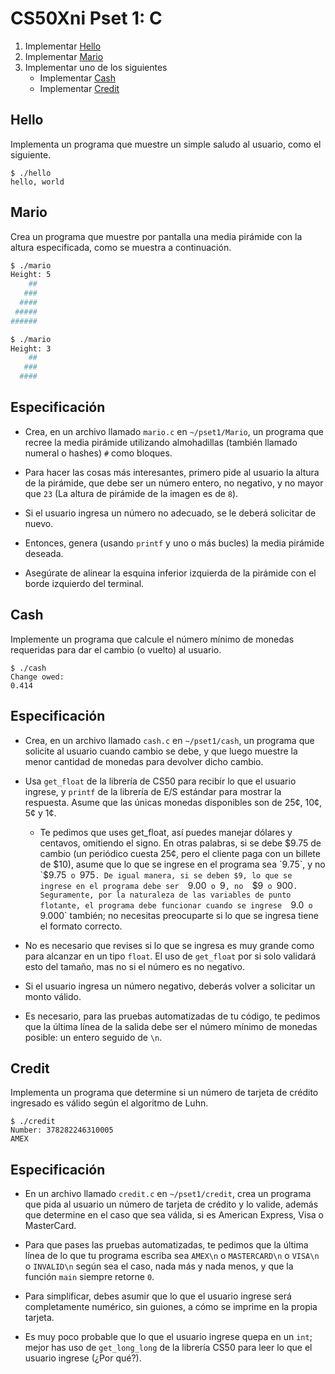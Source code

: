 # CS50Xni Pset 1: C 

1.  Implementar  <a href="#Hello" class="btn btn-sm btn-default">Hello</a>
2.  Implementar  <a href="#Mario" class="btn btn-sm btn-default">Mario</a>
3.  Implementar uno de los siguientes
    -   Implementar  <a href="#Cash" class="btn btn-sm btn-default">Cash</a>
    -   Implementar  <a href="#Credit" class="btn btn-sm btn-default">Credit</a>


<h2 id="Hello">Hello</h2>

Implementa un programa que muestre un simple saludo al usuario, como el siguiente.

```
$ ./hello
hello, world
```

<h2 id="Mario">Mario</h2>

Crea un programa que muestre por pantalla una media pirámide con la altura especificada, como se muestra a continuación.

```bash
$ ./mario
Height: 5    
    ##
   ###
  ####
 #####
######

$ ./mario
Height: 3
    ##
   ###
  ####
```
## Especificación

-   Crea, en un archivo llamado  `mario.c`  en  `~/pset1/Mario`, un programa que recree la media pirámide utilizando almohadillas (también llamado numeral o hashes)  `#`  como bloques.
    
-   Para hacer las cosas más interesantes, primero pide al usuario la altura de la pirámide, que debe ser un número entero, no negativo, y no mayor que  `23`  (La altura de pirámide de la imagen es de  `8`).
    
-   Si el usuario ingresa un número no adecuado, se le deberá solicitar de nuevo.
    
-   Entonces, genera (usando  `printf`  y uno o más bucles) la media pirámide deseada.
    
-   Asegúrate de alinear la esquina inferior izquierda de la pirámide con el borde izquierdo del terminal.

<h2 id="Cash">Cash</h2>

Implemente un programa que calcule el número mínimo de monedas requeridas para dar el cambio (o vuelto) al usuario.

```
$ ./cash
Change owed: 
0.414
```

## Especificación

-   Crea, en un archivo llamado  `cash.c`  en  `~/pset1/cash`, un programa que solicite al usuario cuando cambio se debe, y que luego muestre la menor cantidad de monedas para devolver dicho cambio.
    
-   Usa  `get_float`  de la librería de CS50 para recibir lo que el usuario ingrese, y  `printf`  de la librería de E/S estándar para mostrar la respuesta. Asume que las únicas monedas disponibles son de 25¢, 10¢, 5¢ y 1¢.
    
    -   Te pedimos que uses get_float, así puedes manejar dólares y centavos, omitiendo el signo. En otras palabras, si se debe $9.75 de cambio (un periódico cuesta 25¢, pero el cliente paga con un billete de $10), asume que lo que se ingrese en el programa sea  `9.75`, y no  `$9.75`  o  `975`. De igual manera, si se deben $9, lo que se ingrese en el programa debe ser  `9.00`  o  `9`, no  `$9`  o  `900`. Seguramente, por la naturaleza de las variables de punto flotante, el programa debe funcionar cuando se ingrese  `9.0`  o  `9.000`  también; no necesitas preocuparte si lo que se ingresa tiene el formato correcto.
        
    
-   No es necesario que revises si lo que se ingresa es muy grande como para alcanzar en un tipo  `float`. El uso de  `get_float`  por si solo validará esto del tamaño, mas no si el número es no negativo.
    
-   Si el usuario ingresa un número negativo, deberás volver a solicitar un monto válido.
    
-   Es necesario, para las pruebas automatizadas de tu código, te pedimos que la última línea de la salida debe ser el número mínimo de monedas posible: un entero seguido de  `\n`.

<h2 id="Credit">Credit</h2>

Implementa un programa que determine si un número de tarjeta de crédito ingresado es válido según el algoritmo de Luhn.

```
$ ./credit
Number: 378282246310005
AMEX
```

## Especificación

-   En un archivo llamado  `credit.c`  en  `~/pset1/credit`, crea un programa que pida al usuario un número de tarjeta de crédito y lo valide, además que determine en el caso que sea válida, si es American Express, Visa o MasterCard.
    
-   Para que pases las pruebas automatizadas, te pedimos que la última línea de lo que tu programa escriba sea  `AMEX\n`  o  `MASTERCARD\n`  o  `VISA\n`  o  `INVALID\n`  según sea el caso, nada más y nada menos, y que la función  `main`  siempre retorne  `0`.
    
-   Para simplificar, debes asumir que lo que el usuario ingrese será completamente numérico, sin guiones, a cómo se imprime en la propia tarjeta.
    
-   Es muy poco probable que lo que el usuario ingrese quepa en un  `int`; mejor has uso de  `get_long_long`  de la librería CS50 para leer lo que el usuario ingrese (¿Por qué?).
